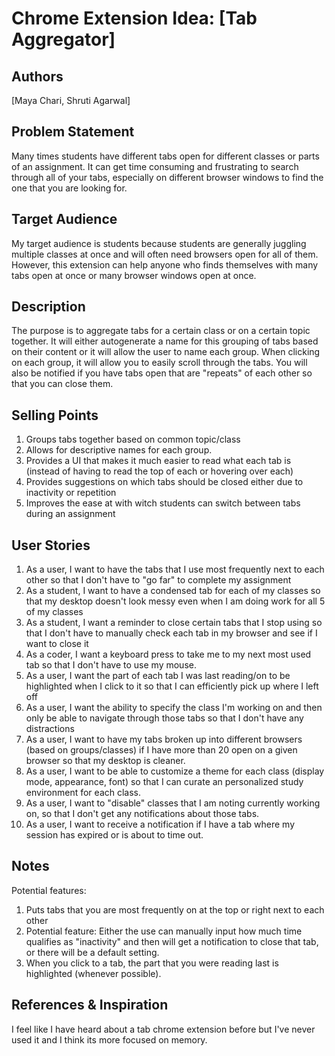 # Chrome Extension Idea: [Tab Aggregator]

## Authors

[Maya Chari, Shruti Agarwal]

## Problem Statement

Many times students have different tabs open for different classes or parts of an assignment. It can get time consuming and frustrating to search through all of your tabs, especially on different browser windows to find the one that you are looking for. 

## Target Audience

My target audience is students because students are generally juggling multiple classes at once and will often need browsers open for all of them. However, this extension can help anyone who finds themselves with many tabs open at once or many browser windows open at once.

## Description

The purpose is to aggregate tabs for a certain class or on a certain topic together. It will either autogenerate a name for this grouping of tabs based on their content or it will allow the user to name each group. When clicking on each group, it will allow you to easily scroll through the tabs. You will also be notified if you have tabs open that are "repeats" of each other so that you can close them.

## Selling Points

1. Groups tabs together based on common topic/class
2. Allows for descriptive names for each group.
3. Provides a UI that makes it much easier to read what each tab is (instead of having to read the top of each or hovering over each)
4. Provides suggestions on which tabs should be closed either due to inactivity or repetition
5. Improves the ease at with witch students can switch between tabs during an assignment

## User Stories

1. As a user, I want to have the tabs that I use most frequently next to each other so that I don't have to "go far" to complete my assignment
2. As a student, I want to have a condensed tab for each of my classes so that my desktop doesn't look messy even when I am doing work for all 5 of my classes
3. As a student, I want a reminder to close certain tabs that I stop using so that I don't have to manually check each tab in my browser and see if I want to close it
4. As a coder, I want a keyboard press to take me to my next most used tab so that I don't have to use my mouse.
5. As a user, I want the part of each tab I was last reading/on to be highlighted when I click to it so that I can efficiently pick up where I left off
6. As a user, I want the ability to specify the class I'm working on and then only be able to navigate through those tabs so that I don't have any distractions
7. As a user, I want to have my tabs broken up into different browsers (based on groups/classes) if I have more than 20 open on a given browser so that my desktop is cleaner.
8. As a user, I want to be able to customize a theme for each class (display mode, appearance, font) so that I can curate an personalized study environment for each class.
9. As a user, I want to "disable" classes that I am noting currently working on, so that I don't get any notifications about those tabs.
10. As a user, I want to receive a notification if I have a tab where my session has expired or is about to time out. 

## Notes

Potential features:

1. Puts tabs that you are most frequently on at the top or right next to each other
2. Potential feature: Either the use can manually input how much time qualifies as "inactivity" and then will get a notification to close that tab, or there will be a default setting.
3. When you click to a tab, the part that you were reading last is highlighted (whenever possible).

## References & Inspiration

I feel like I have heard about a tab chrome extension before but I've never used it and I think its more focused on memory.
